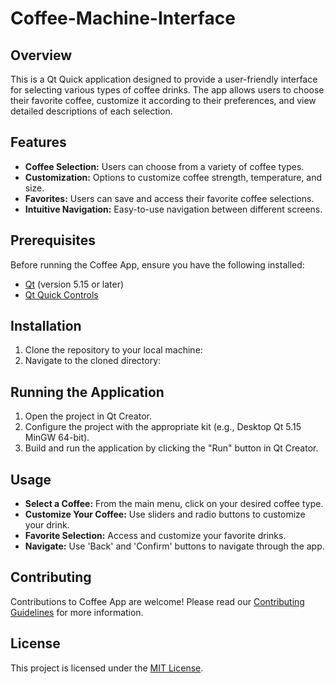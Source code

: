 # Coffee-Machine-Interface

## Overview

This is a Qt Quick application designed to provide a user-friendly interface for selecting various types of coffee drinks. The app allows users to choose their favorite coffee, customize it according to their preferences, and view detailed descriptions of each selection.

## Features

- **Coffee Selection:** Users can choose from a variety of coffee types.
- **Customization:** Options to customize coffee strength, temperature, and size.
- **Favorites:** Users can save and access their favorite coffee selections.
- **Intuitive Navigation:** Easy-to-use navigation between different screens.

## Prerequisites

Before running the Coffee App, ensure you have the following installed:

- [Qt](https://www.qt.io/download) (version 5.15 or later)
- [Qt Quick Controls](https://doc.qt.io/qt-5/qtquickcontrols-index.html)

## Installation

1. Clone the repository to your local machine:
2. Navigate to the cloned directory:

## Running the Application

1. Open the project in Qt Creator.
2. Configure the project with the appropriate kit (e.g., Desktop Qt 5.15 MinGW 64-bit).
3. Build and run the application by clicking the "Run" button in Qt Creator.

## Usage

- **Select a Coffee:** From the main menu, click on your desired coffee type.
- **Customize Your Coffee:** Use sliders and radio buttons to customize your drink.
- **Favorite Selection:** Access and customize your favorite drinks.
- **Navigate:** Use 'Back' and 'Confirm' buttons to navigate through the app.

## Contributing

Contributions to Coffee App are welcome! Please read our [Contributing Guidelines](CONTRIBUTING.md) for more information.

## License

This project is licensed under the [MIT License](LICENSE).
